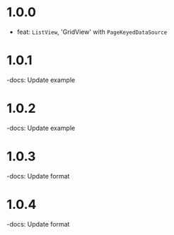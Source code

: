 # 1.0.0

- feat: `ListView`, 'GridView' with `PageKeyedDataSource`
# 1.0.1
-docs: Update example

# 1.0.2
-docs: Update example

# 1.0.3
-docs: Update format

# 1.0.4
-docs: Update format